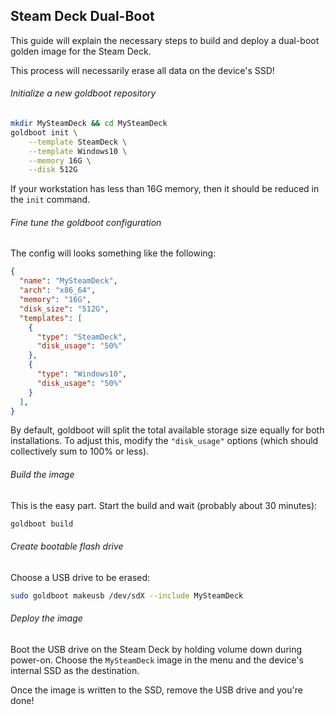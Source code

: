 ## Steam Deck Dual-Boot

This guide will explain the necessary steps to build and deploy a dual-boot golden
image for the Steam Deck.

This process will necessarily erase all data on the device's SSD!

###### Initialize a new goldboot repository

```sh
mkdir MySteamDeck && cd MySteamDeck
goldboot init \
	--template SteamDeck \
	--template Windows10 \
	--memory 16G \
	--disk 512G
```

If your workstation has less than 16G memory, then it should be reduced in the
`init` command.

###### Fine tune the goldboot configuration

The config will looks something like the following:

```json
{
  "name": "MySteamDeck",
  "arch": "x86_64",
  "memory": "16G",
  "disk_size": "512G",
  "templates": [
    {
      "type": "SteamDeck",
      "disk_usage": "50%"
    },
    {
      "type": "Windows10",
      "disk_usage": "50%"
    }
  ],
}
```

By default, goldboot will split the total available storage size equally for both
installations. To adjust this, modify the `"disk_usage"` options (which should collectively
sum to 100% or less).

###### Build the image

This is the easy part. Start the build and wait (probably about 30 minutes):

```sh
goldboot build
```

###### Create bootable flash drive

Choose a USB drive to be erased:

```sh
sudo goldboot makeusb /dev/sdX --include MySteamDeck
```

###### Deploy the image

Boot the USB drive on the Steam Deck by holding volume down during power-on. Choose
the `MySteamDeck` image in the menu and the device's internal SSD as the destination.

Once the image is written to the SSD, remove the USB drive and you're done!